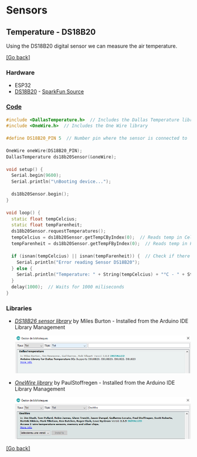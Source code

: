 # Sensors
## Temperature - DS18B20
Using the DS18B20 digital sensor we can measure the air temperature.

[[Go back]](/sensors/temperature)

### Hardware
- ESP32
- [DS18B20](../docs/datasheet_ds18b20.pdf) - [SparkFun Source](https://cdn.sparkfun.com/datasheets/Sensors/Temp/DS18B20.pdf)

### [Code](DS18B20.ino)
```cpp
#include <DallasTemperature.h>  // Includes the Dallas Temperature library
#include <OneWire.h>  // Includes the One Wire library

#define DS18B20_PIN 5  // Number pin where the sensor is connected to

OneWire oneWire(DS18B20_PIN);
DallasTemperature ds18b20Sensor(&oneWire);

void setup() {
  Serial.begin(9600);
  Serial.println("\nBooting device...");
  
  ds18b20Sensor.begin();
}

void loop() {
  static float tempCelcius;
  static float tempFarenheit;
  ds18b20Sensor.requestTemperatures();
  tempCelcius = ds18b20Sensor.getTempCByIndex(0);  // Reads temp in Celcius
  tempFarenheit = ds18b20Sensor.getTempFByIndex(0);  // Reads temp in Farenheit

  if (isnan(tempCelcius) || isnan(tempFarenheit)) {  // Check if there is any reading error
    Serial.println("Error reading Sensor DS18B20");
  } else {
    Serial.println("Temperature: " + String(tempCelcius) + "°C - " + String(tempFarenheit) + "°F");
  }
  delay(1000);  // Waits for 1000 miliseconds
}
```

### Libraries
- [_DS18B26 sensor library_](https://github.com/milesburton/Arduino-Temperature-Control-Library) by Miles Burton - Installed from the Arduino IDE Library Management
  
  ![dht_library](../docs/DS18B20_library.png)

- [_OneWire library_](https://github.com/PaulStoffregen/OneWire) by PaulStoffregen - Installed from the Arduino IDE Library Management

  ![OneWire_library](../docs/OneWire_library.png)

[[Go back]](/sensors/temperature)
